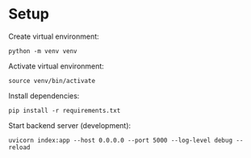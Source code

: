 # Setup

Create virtual environment:
```
python -m venv venv
```
Activate virtual environment:
```
source venv/bin/activate
```
Install dependencies:
```
pip install -r requirements.txt
```
Start backend server (development):
```
uvicorn index:app --host 0.0.0.0 --port 5000 --log-level debug --reload
```
